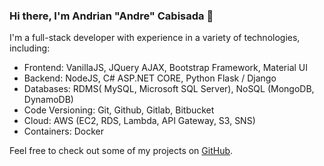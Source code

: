 ### Hi there, I'm Andrian "Andre" Cabisada 👋

I'm a full-stack developer with experience in a variety of technologies, including:

- Frontend: VanillaJS, JQuery AJAX, Bootstrap Framework, Material UI
- Backend: NodeJS, C# ASP.NET CORE, Python Flask / Django
- Databases: RDMS( MySQL, Microsoft SQL Server), NoSQL (MongoDB, DynamoDB)
- Code Versioning: Git, Github, Gitlab, Bitbucket
- Cloud: AWS (EC2, RDS, Lambda, API Gateway, S3, SNS)
- Containers: Docker

Feel free to check out some of my projects on [GitHub](https://github.com/andriancabisada?tab=repositories).


